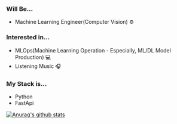 ### Will Be...
- Machine Learning Engineer(Computer Vision) ⚙️


### Interested in...
- MLOps(Machine Learning Operation - Especially, ML/DL Model Production) 💻
- Listening Music 🎧


### My Stack is...
- Python
- FastApi

[![Anurag's github stats](https://github-readme-stats.vercel.app/api?username=w00kipop)](https://github.com/anuraghazra/github-readme-stats)